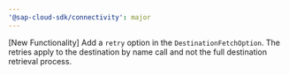 ```yaml
---
'@sap-cloud-sdk/connectivity': major
---
```


[New Functionality] Add a `retry` option in the `DestinationFetchOption`. The retries apply to the destination by name call and not the full destination retrieval process. 
